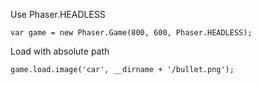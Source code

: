 Use Phaser.HEADLESS 

```
var game = new Phaser.Game(800, 600, Phaser.HEADLESS);
```

Load with absolute path

```
game.load.image('car', __dirname + '/bullet.png');
```